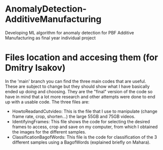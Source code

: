 # AnomalyDetection-AdditiveManufacturing
Developing ML algorithm for anomaly detection for PBF Additive Manufacturing as final year individual project

# Files location and accesing them (for Dmitry Isakov)
In the 'main' branch you can find the three main codes that are useful. These are subject to change but they should show what I have basically ended up doing and choosing. They are the "final" version of the code so have in mind that a lot more research and other attempts were done to end up with a usable code. The three files are: 
- HowtoReadandCutvideo: This is the file that I use to manipulate (change frame rate, crop, shorten...) the large 55GB and 75GB videos. 
- IdentifyingFrames: This file shows the code for selecting the desired frames to access, crop and save on my computer, from which I obtained the images for the different samples. 
- ClassificationBagofWords: This file is the code for classification of the 3 different samples using a BagofWords (explained briefly on Mahara).
